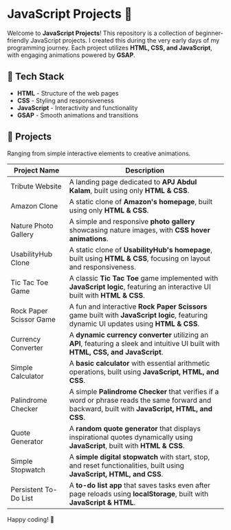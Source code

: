 <!-- @format -->

# JavaScript Projects 🚀

Welcome to **JavaScript Projects**! This repository is a collection of beginner-friendly JavaScript projects. I created this during the very early days of my programming journey. Each project utilizes **HTML, CSS, and JavaScript**, with engaging animations powered by **GSAP**.

## 📌 Tech Stack

- **HTML** - Structure of the web pages
- **CSS** - Styling and responsiveness
- **JavaScript** - Interactivity and functionality
- **GSAP** - Smooth animations and transitions

## 📁 Projects

Ranging from simple interactive elements to creative animations.

| Project Name            | Description                                                                                                                                      |
| ----------------------- | ------------------------------------------------------------------------------------------------------------------------------------------------ |
| Tribute Website         | A landing page dedicated to **APJ Abdul Kalam**, built using only **HTML & CSS**.                                                                |
| Amazon Clone            | A static clone of **Amazon's homepage**, built using only **HTML & CSS**.                                                                        |
| Nature Photo Gallery    | A simple and responsive **photo gallery** showcasing nature images, with **CSS hover animations**.                                               |
| UsabilityHub Clone      | A static clone of **UsabilityHub's homepage**, built using **HTML & CSS**, focusing on layout and responsiveness.                                |
| Tic Tac Toe Game        | A classic **Tic Tac Toe** game implemented with **JavaScript logic**, featuring an interactive UI built with **HTML & CSS**.                     |
| Rock Paper Scissor Game | A fun and interactive **Rock Paper Scissors** game built with **JavaScript logic**, featuring dynamic UI updates using **HTML & CSS**.           |
| Currency Converter      | A **dynamic currency converter** utilizing an **API**, featuring a sleek and intuitive UI built with **HTML, CSS, and JavaScript**.              |
| Simple Calculator       | A **basic calculator** with essential arithmetic operations, built using **JavaScript, HTML, and CSS**.                                          |
| Palindrome Checker      | A simple **Palindrome Checker** that verifies if a word or phrase reads the same forward and backward, built with **JavaScript, HTML, and CSS**. |
| Quote Generator         | A **random quote generator** that displays inspirational quotes dynamically using **JavaScript**, built with **HTML & CSS**.                     |
| Simple Stopwatch        | A **simple digital stopwatch** with start, stop, and reset functionalities, built using **JavaScript, HTML, and CSS**.                           |
| Persistent To-Do List   | A **to-do list app** that saves tasks even after page reloads using **localStorage**, built with **JavaScript & HTML**.                          |

Happy coding! 🚀
